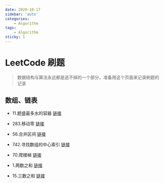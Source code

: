 ```yaml
---
date: 2020-10-17
sidebar: 'auto'
categories: 
    - Algorithm
tags: 
    - Algorithm
sticky: 1
---
```


# LeetCode 刷题

> 数据结构与算法永远都是逃不掉的一个部分，准备用这个页面来记录刷题的记录

## 数组、链表

-   11.题盛最多水的容器 [链接](https://leetcode-cn.com/problems/container-with-most-water/)

-   283.移动零 [链接](https://leetcode-cn.com/problems/move-zeroes/)

-   56.合并区间 [链接](https://leetcode-cn.com/problems/merge-intervals/) 

-   742.寻找数组的中心索引 [链接](https://leetcode-cn.com/problems/find-pivot-index/)

-   70.爬楼梯 [链接](https://leetcode-cn.com/problems/climbing-stairs/)

-   1.两数之和 [链接](https://leetcode-cn.com/problems/two-sum/)

-   15.三数之和 [链接](https://leetcode-cn.com/problems/3sum/)